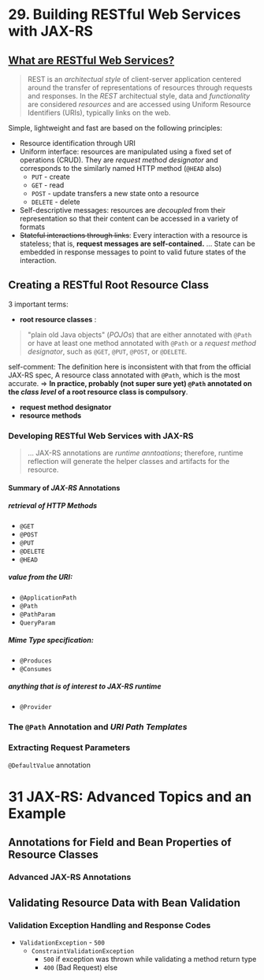 # 29. Building RESTful Web Services with JAX-RS
## [What are RESTful Web Services?](https://docs.oracle.com/javaee/7/tutorial/jaxrs001.htm)

> REST is an *architectual style* of client-server application centered around the transfer of representations of resources through requests and responses. In the *REST* architectual style, data and *functionality* are considered *resources* and are accessed using Uniform Resource Identifiers (URIs), typically links on the web.

Simple, lightweight and fast are based on the following principles:

* Resource identification through URI
* Uniform interface: resources are manipulated using a fixed set of operations (CRUD). They are *request method designator* and corresponds to the similarly named HTTP method (`@HEAD` also)
  * `PUT` - create
  * `GET` - read
  * `POST` - update transfers a new state onto a resource
  * `DELETE` - delete
* Self-descriptive messages: resources are *decoupled* from their representation so that their content can be accessed in a variety of formats
* ~~Stateful interactions through links~~: Every interaction with a resource is stateless; that is, **request messages are self-contained.** ... State can be embedded in response messages to point to valid future states of the interaction.

## Creating a RESTful Root Resource Class
3 important terms:

* **root resource classes** :
> "plain old Java objects" (*POJOs*) that are either annotated with `@Path` or have at least one method annotated with `@Path` or a *request method designator*, such as `@GET`, `@PUT`, `@POST`, or `@DELETE`.

self-comment: The definition here is inconsistent with that from the official JAX-RS spec, A resource class annotated with `@Path`, which is the most accurate. => **In practice, probably (not super sure yet) `@Path` annotated on the *class level* of a root resource class is compulsory**.

* **request method designator** 
* **resource methods**

### Developing RESTful Web Services with JAX-RS
> ... JAX-RS annotations are *runtime anntoations*; therefore, runtime reflection will generate the helper classes and artifacts for the resource.

#### Summary of *JAX-RS* Annotations
##### retrieval of HTTP Methods
* `@GET`
* `@POST`
* `@PUT`
* `@DELETE`
* `@HEAD`

##### value from the URI:

* `@ApplicationPath`
* `@Path`
* `@PathParam`
* `QueryParam`

##### Mime Type specification:

* `@Produces`
* `@Consumes`

##### anything that is of interest to JAX-RS runtime

* `@Provider`

### The `@Path` Annotation and *URI Path Templates*
### Extracting Request Parameters
`@DefaultValue` annotation

# 31 JAX-RS: Advanced Topics and an Example
## Annotations for Field and Bean Properties of Resource Classes
### Advanced JAX-RS Annotations

## Validating Resource Data with Bean Validation
### Validation Exception Handling and Response Codes
* `ValidationException` - `500`
  * `ConstraintValidationException`
    * `500` if exception was thrown while validating a method return type
    * `400` (Bad Request) else


